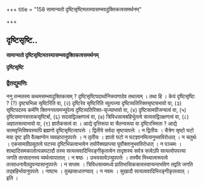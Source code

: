 +++
title = "158 सामान्यतो दृष्टिसृष्टिमतस्यासम्भवदुक्तिकत्वसमर्थनम्"

+++


## दृष्टिसृष्टि..

**सामान्यतो दृष्टिसृष्टिमतस्यासम्भवदुक्तिकत्वसमर्थनम्**

**दृष्टिसृष्टि**

### **द्वैतद्युमणिः**

ननु तन्मतस्य कथमसम्भवदुक्तिकत्वम् ? दृष्टिसृष्टिपदार्थानिरूपणादेव तथात्वम् । तथा हि । केयं दृष्टिसृष्टिः ? (?) दृष्ट्यभिन्ना सृष्टिरिति वा, (२) दृष्टिरेव सृष्टिरिति व्युत्पत्त्या दृष्टिव्यतिरिक्तसृष्ट्यभावो वा, (३) सृष्टिपदस्य कर्मणि क्तिनन्तत्वमभ्युपेत्य दृष्टिव्यतिरिक्त-सृज्याभावो वा, (४) दृष्टिसामग्रीजन्यत्वं वा, (५) दृष्टिसमानसत्ताकसृष्टिर्बा, (६) सदसद्विलक्षणत्वं वा, (७) त्रिविधसत्वबहिर्भूतत्वे सत्यसद्विलक्षणत्वं वा, (८) अज्ञातसत्वाभावो वा, (९) ज्ञातैकसत्वं वा । आद्ये वृत्तिरूपा वा चैतन्यरूपा वा दृष्टिरभिमता ? आद्ये चरमवृत्तिविषयस्यापि ब्रह्मणो दृष्टिसृष्टित्वापत्तेः । द्वितीये सर्वदा सृष्ट्यापत्तेः । न द्वितीयः । चैत्रेण सृष्टो घटो मया दृष्ट इति वैलक्षण्येन व्यवहारानुपपत्तेः । न तृतीयः । ज्ञातो घटो न घटज्ञानमित्यनुभवविरोधात् । न चतुर्थः । एकसामग्रीप्रसूतत्वे घटस्य दृष्टिभिन्नत्वाभावेन तयोरैक्यप्राप्त्या पूर्वोक्तानुभवविरोधात् । न पञ्चमः । शाब्दादिसमकालोत्पन्नघटादौ तस्य सत्यत्ववादिभिरङ्गीकृतत्वेन तादृशस्य सर्वत्र सत्वेऽपि सत्यत्वोपपत्त्या जगति तत्सादनस्य व्यर्थत्वापातात् । न षष्ठः । उभयसत्वेऽप्युपपत्तेः । तस्यैव मिथ्यात्वरूपत्वे तत्साधनायैतदुपन्यासानुपपत्तेः । न सप्तमः । त्रिविधसत्वमध्ये प्रातिभासिकसत्वस्याप्यन्तर्भावेण तद्वति जगति तद्बहिर्भावानुपपत्तेः । नाष्टमः । तुच्छसाधारण्यात् । न नवमः । सुखादौ सत्यत्ववादिभिरङ्गीकृतत्वात् । इति ।

